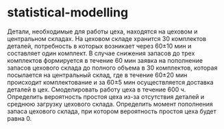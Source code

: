 # statistical-modelling
Детали, необходимые для работы цеха, находятся на цеховом и центральном складах. На цеховом складе хранится 30 комплектов деталей, потребность в которых возникает через 60±10 мин и составляет один комплект. В случае снижения запасов до трех комплектов формируется в течение 60 мин заявка на пополнение запасов цехового склада до полного объема в 30 комплектов, которая посылается на центральный склад, где в течение 60±20 мин происходит комплектование и за 60±5 мин осуществляется доставка деталей в цех. Смоделировать работу цеха в течение 600 ч. Определить вероятность простоя цеха из-за отсутствия деталей и среднюю загрузку цехового склада. Определить момент пополнения запаса цехового склада, при котором вероятность простоя цеха будет равна 0.
